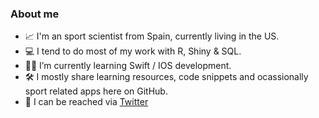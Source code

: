 ### About me

- 📈 I'm an sport scientist from Spain, currently living in the US.
- 💻 I tend to do most of my work with R, Shiny & SQL.
- 🤳🏻 I’m currently learning Swift / IOS development.
- 🛠 I mostly share learning resources, code snippets and ocassionally sport related apps here on GitHub.
- 💬 I can be reached via [Twitter](https://twitter.com/jfernandez__)
